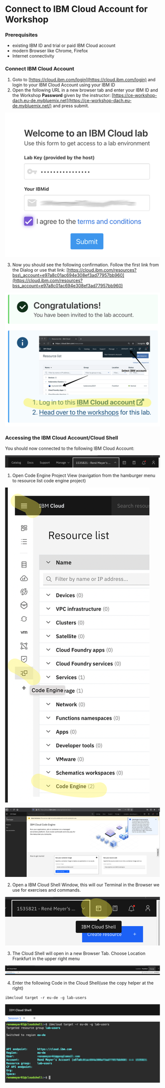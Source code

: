 # Connect to IBM Cloud Account for Workshop

### Prerequisites

* existing IBM ID and trial or paid IBM Cloud account
* modern Browser like Chrome, Firefox
* Internet connectivity

### Connect IBM Cloud Account

1. Goto to [https://cloud.ibm.com/login](https://cloud.ibm.com/login) and login to your IBM Cloud Account using your IBM ID 
2. Open the following URL in a new browser tab and enter your IBM ID and the Workshop **Password** given by the instructor: [https://ce-workshop-dach.eu-de.mybluemix.net](https://ce-workshop-dach.eu-de.mybluemix.net/) and press submit.  

![](.gitbook/assets/image%20%286%29.png)



3. Now you should see the following confirmation. Follow the first link from the Dialog or use that link: [https://cloud.ibm.com/resources?bss\_account=e97a8c01ac694e308ef3ad77957bb960](https://cloud.ibm.com/resources?bss_account=e97a8c01ac694e308ef3ad77957bb960)

![](.gitbook/assets/image%20%289%29.png)

### Accessing the IBM Cloud Account/Cloud Shell

You should now connected to the following IBM Cloud Account:

![Check upper right area that your are in that Account shown.](.gitbook/assets/image%20%282%29.png)

1. Open Code Engine Project View \(navigation from the hamburger menu to resource list code engine project\)

![](.gitbook/assets/image%20%284%29.png)

![](.gitbook/assets/image%20%288%29.png)

2. Open a IBM Cloud Shell Window, this will our Terminal in the Browser we use for exercises and commands.

![](.gitbook/assets/image%20%287%29.png)

3. The Cloud Shell will open in a new Browser Tab. Choose Location Frankfurt in the upper right menu  


![](.gitbook/assets/image%20%281%29.png)

4. Enter the following Code in the Cloud Shell\(use the copy helper at the right\)

```
ibmcloud target -r eu-de -g lab-users
```

![This is the Account and Resource Group you should be connected](.gitbook/assets/image%20%283%29.png)

